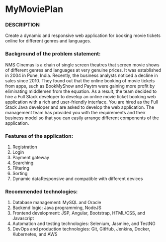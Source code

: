 # MyMoviePlan

### DESCRIPTION

Create a dynamic and responsive web application for booking movie tickets online for different genres and languages.

### Background of the problem statement:
NMS Cinemas is a chain of single screen theatres that screen movie shows of different genres and languages at very genuine prices. It was established in 2004 in Pune, India. Recently, the business analysts noticed a decline in sales since 2010. They found out that the online booking of movie tickets from apps, such as BookMyShow and Paytm were gaining more profit by eliminating middlemen from the equation. As a result, the team decided to hire a Full Stack developer to develop an online movie ticket booking web application with a rich and user-friendly interface.
You are hired as the Full Stack Java developer and are asked to develop the web application. The management team has provided you with the requirements and their business model so that you can easily arrange different components of the application.

### Features of the application:

1. Registration
2. Login
3. Payment gateway
4. Searching
5. Filtering
6. Sorting
7. Dynamic dataResponsive and compatible with different devices

### Recommended technologies:

1. Database management: MySQL and Oracle
2. Backend logic: Java programming, NodeJS
3. Frontend development: JSP, Angular, Bootstrap, HTML/CSS, and Javascript
4. Automation and testing technologies: Selenium, Jasmine, and TestNG
5. DevOps and production technologies: Git, GitHub, Jenkins, Docker, Kubernetes, and AWS



